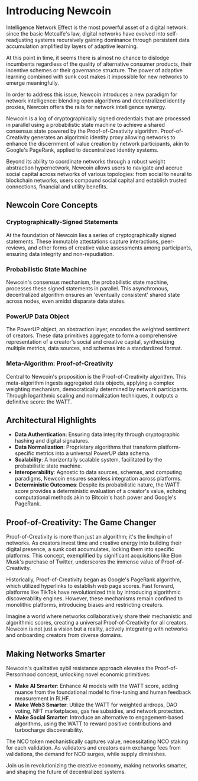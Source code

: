 # Introducing Newcoin

Intelligence Network Effect is the most powerful asset of a digital network: since the basic Metcalfe's law, digital networks have evolved into self-readjusting systems recursively gaining dominance through persistent data accumulation amplified by layers of adaptive learning.

At this point in time, it seems there is almost no chance to dislodge incumbents regardless of the quality of alternative consumer products, their incentive schemes or their governance structure. The power of adaptive learning combined with sunk cost makes it impossible for new networks to emerge meaningfully.

In order to address this issue, Newcoin introduces a new paradigm for network intelligence: blending open algorithms and decentralized identity proxies, Newcoin offers the rails for network intelligence synergy.

Newcoin is a log of cryptographically signed credentials that are processed in parallel using a probabilistic state machine to achieve a shared consensus state powered by the Proof-of-Creativity algorithm. Proof-of-Creativity generates an algoritmic identity proxy allowing networks to enhance the discernment of value creation by network participants, akin to Google's PageRank, applied to decentralized identity systems.

Beyond its ability to coordinate networks through a robust weight abstraction hypernetwork, Newcoin allows users to navigate and accrue social capital across networks of various topologies: from social to neural to blockchain networks, users compound social capital and establish trusted connections, financial and utility benefits.


## **Newcoin Core Concepts**

### **Cryptographically-Signed Statements**
At the foundation of Newcoin lies a series of cryptographically signed statements. These immutable attestations capture interactions, peer-reviews, and other forms of creative value assessments among participants, ensuring data integrity and non-repudiation.

### **Probabilistic State Machine**
Newcoin's consensus mechanism, the probabilistic state machine, processes these signed statements in parallel. This asynchronous, decentralized algorithm ensures an 'eventually consistent' shared state across nodes, even amidst disparate data states.

### **PowerUP Data Object**
The PowerUP object, an abstraction layer, encodes the weighted sentiment of creators. These data primitives aggregate to form a comprehensive representation of a creator's social and creative capital, synthesizing multiple metrics, data sources, and schemas into a standardized format.

### **Meta-Algorithm: Proof-of-Creativity**
Central to Newcoin's proposition is the Proof-of-Creativity algorithm. This meta-algorithm ingests aggregated data objects, applying a complex weighting mechanism, democratically determined by network participants. Through logarithmic scaling and normalization techniques, it outputs a definitive score: the WATT.

## **Architectural Highlights**

- **Data Authentication**: Ensuring data integrity through cryptographic hashing and digital signatures.
- **Data Normalization**: Proprietary algorithms that transform platform-specific metrics into a universal PowerUP data schema.
- **Scalability**: A horizontally scalable system, facilitated by the probabilistic state machine.
- **Interoperability**: Agnostic to data sources, schemas, and computing paradigms, Newcoin ensures seamless integration across platforms.
- **Deterministic Outcomes**: Despite its probabilistic nature, the WATT score provides a deterministic evaluation of a creator's value, echoing computational methods akin to Bitcoin's hash power and Google's PageRank.

## **Proof-of-Creativity: The Game Changer**

Proof-of-Creativity is more than just an algorithm; it's the linchpin of networks. As creators invest time and creative energy into building their digital presence, a sunk cost accumulates, locking them into specific platforms. This concept, exemplified by significant acquisitions like Elon Musk's purchase of Twitter, underscores the immense value of Proof-of-Creativity.

Historically, Proof-of-Creativity began as Google's PageRank algorithm, which utilized hyperlinks to establish web page scores. Fast forward, platforms like TikTok have revolutionized this by introducing algorithmic discoverability engines. However, these mechanisms remain confined to monolithic platforms, introducing biases and restricting creators.

Imagine a world where networks collaboratively share their mechanistic and algorithmic scores, creating a universal Proof-of-Creativity for all creators. Newcoin is not just a vision but a reality, actively integrating with networks and onboarding creators from diverse domains.

## **Making Networks Smarter**

Newcoin's qualitative sybil resistance approach elevates the Proof-of-Personhood concept, unlocking novel economic primitives:

- **Make AI Smarter**: Enhance AI models with the WATT score, adding nuance from the foundational model to fine-tuning and human feedback measurement in RLHF.
- **Make Web3 Smarter**: Utilize the WATT for weighted airdrops, DAO voting, NFT marketplaces, gas fee subsidies, and network protection.
- **Make Social Smarter**: Introduce an alternative to engagement-based algorithms, using the WATT to reward positive contributions and turbocharge discoverability.

The NCO token mechanistically captures value, necessitating NCO staking for each validation. As validators and creators earn exchange fees from validations, the demand for NCO surges, while supply diminishes.

Join us in revolutionizing the creative economy, making networks smarter, and shaping the future of decentralized systems.
